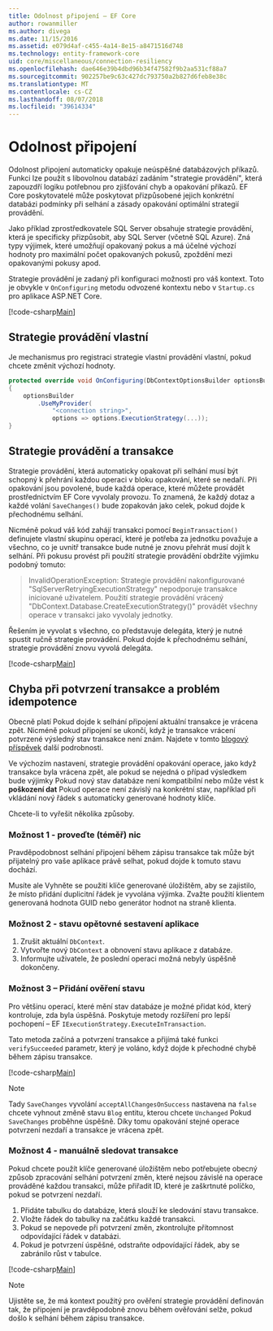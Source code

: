 ```yaml
---
title: Odolnost připojení – EF Core
author: rowanmiller
ms.author: divega
ms.date: 11/15/2016
ms.assetid: e079d4af-c455-4a14-8e15-a8471516d748
ms.technology: entity-framework-core
uid: core/miscellaneous/connection-resiliency
ms.openlocfilehash: dae646e39b4dbd96b34f47582f9b2aa531cf88a7
ms.sourcegitcommit: 902257be9c63c427dc793750a2b827d6feb8e38c
ms.translationtype: MT
ms.contentlocale: cs-CZ
ms.lasthandoff: 08/07/2018
ms.locfileid: "39614334"
---
```

# <a name="connection-resiliency"></a>Odolnost připojení

Odolnost připojení automaticky opakuje neúspěšné databázových příkazů. Funkci lze použít s libovolnou databází zadáním "strategie provádění", která zapouzdří logiku potřebnou pro zjišťování chyb a opakování příkazů. EF Core poskytovatelé může poskytovat přizpůsobené jejich konkrétní databázi podmínky při selhání a zásady opakování optimální strategií provádění.

Jako příklad zprostředkovatele SQL Server obsahuje strategie provádění, která je specificky přizpůsobit, aby SQL Server (včetně SQL Azure). Zná typy výjimek, které umožňují opakovaný pokus a má účelné výchozí hodnoty pro maximální počet opakovaných pokusů, zpoždění mezi opakovanými pokusy apod.

Strategie provádění je zadaný při konfiguraci možnosti pro váš kontext. Toto je obvykle v `OnConfiguring` metodu odvozené kontextu nebo v `Startup.cs` pro aplikace ASP.NET Core.

[!code-csharp[Main](../../../samples/core/Miscellaneous/ConnectionResiliency/Program.cs#OnConfiguring)]

## <a name="custom-execution-strategy"></a>Strategie provádění vlastní

Je mechanismus pro registraci strategie vlastní provádění vlastní, pokud chcete změnit výchozí hodnoty.

``` csharp
protected override void OnConfiguring(DbContextOptionsBuilder optionsBuilder)
{
    optionsBuilder
        .UseMyProvider(
            "<connection string>",
            options => options.ExecutionStrategy(...));
}
```

## <a name="execution-strategies-and-transactions"></a>Strategie provádění a transakce

Strategie provádění, která automaticky opakovat při selhání musí být schopný k přehrání každou operaci v bloku opakování, které se nedaří. Při opakování jsou povolené, bude každá operace, které můžete provádět prostřednictvím EF Core vyvolaly provozu. To znamená, že každý dotaz a každé volání `SaveChanges()` bude zopakován jako celek, pokud dojde k přechodnému selhání.

Nicméně pokud váš kód zahájí transakci pomocí `BeginTransaction()` definujete vlastní skupinu operací, které je potřeba za jednotku považuje a všechno, co je uvnitř transakce bude nutné je znovu přehrát musí dojít k selhání. Při pokusu provést při použití strategie provádění obdržíte výjimku podobný tomuto:

> InvalidOperationException: Strategie provádění nakonfigurované "SqlServerRetryingExecutionStrategy" nepodporuje transakce iniciované uživatelem. Použití strategie provádění vrácený "DbContext.Database.CreateExecutionStrategy()" provádět všechny operace v transakci jako vyvolaly jednotky.

Řešením je vyvolat s všechno, co představuje delegáta, který je nutné spustit ručně strategie provádění. Pokud dojde k přechodnému selhání, strategie provádění znovu vyvolá delegáta.

[!code-csharp[Main](../../../samples/core/Miscellaneous/ConnectionResiliency/Program.cs#ManualTransaction)]

## <a name="transaction-commit-failure-and-the-idempotency-issue"></a>Chyba při potvrzení transakce a problém idempotence

Obecně platí Pokud dojde k selhání připojení aktuální transakce je vrácena zpět. Nicméně pokud připojení se ukončí, když je transakce vrácení potvrzené výsledný stav transakce není znám. Najdete v tomto [blogový příspěvek](http://blogs.msdn.com/b/adonet/archive/2013/03/11/sql-database-connectivity-and-the-idempotency-issue.aspx) další podrobnosti.

Ve výchozím nastavení, strategie provádění opakování operace, jako když transakce byla vrácena zpět, ale pokud se nejedná o případ výsledkem bude výjimky Pokud nový stav databáze není kompatibilní nebo může vést k **poškození dat** Pokud operace není závislý na konkrétní stav, například při vkládání nový řádek s automaticky generované hodnoty klíče.

Chcete-li to vyřešit několika způsoby.

### <a name="option-1---do-almost-nothing"></a>Možnost 1 - proveďte (téměř) nic

Pravděpodobnost selhání připojení během zápisu transakce tak může být přijatelný pro vaše aplikace právě selhat, pokud dojde k tomuto stavu dochází.

Musíte ale Vyhněte se použití klíče generované úložištěm, aby se zajistilo, že místo přidání duplicitní řádek je vyvolána výjimka. Zvažte použití klientem generovaná hodnota GUID nebo generátor hodnot na straně klienta.

### <a name="option-2---rebuild-application-state"></a>Možnost 2 - stavu opětovné sestavení aplikace

1. Zrušit aktuální `DbContext`.
2. Vytvořte nový `DbContext` a obnovení stavu aplikace z databáze.
3. Informujte uživatele, že poslední operaci možná nebyly úspěšně dokončeny.

### <a name="option-3---add-state-verification"></a>Možnost 3 – Přidání ověření stavu

Pro většinu operací, které mění stav databáze je možné přidat kód, který kontroluje, zda byla úspěšná. Poskytuje metody rozšíření pro lepší pochopení – EF `IExecutionStrategy.ExecuteInTransaction`.

Tato metoda začíná a potvrzení transakce a přijímá také funkci `verifySucceeded` parametr, který je voláno, když dojde k přechodné chybě během zápisu transakce.

[!code-csharp[Main](../../../samples/core/Miscellaneous/ConnectionResiliency/Program.cs#Verification)]

> [!NOTE]
> Tady `SaveChanges` vyvolání `acceptAllChangesOnSuccess` nastavena na `false` chcete vyhnout změně stavu `Blog` entitu, kterou chcete `Unchanged` Pokud `SaveChanges` proběhne úspěšně. Díky tomu opakování stejné operace potvrzení nezdaří a transakce je vrácena zpět.

### <a name="option-4---manually-track-the-transaction"></a>Možnost 4 - manuálně sledovat transakce

Pokud chcete použít klíče generované úložištěm nebo potřebujete obecný způsob zpracování selhání potvrzení změn, které nejsou závislé na operace prováděné každou transakci, může přiřadit ID, které je zaškrtnuté políčko, pokud se potvrzení nezdaří.

1. Přidáte tabulku do databáze, která slouží ke sledování stavu transakce.
2. Vložte řádek do tabulky na začátku každé transakci.
3. Pokud se nepovede při potvrzení změn, zkontrolujte přítomnost odpovídající řádek v databázi.
4. Pokud je potvrzení úspěšné, odstraňte odpovídající řádek, aby se zabránilo růst v tabulce.

[!code-csharp[Main](../../../samples/core/Miscellaneous/ConnectionResiliency/Program.cs#Tracking)]

> [!NOTE]
> Ujistěte se, že má kontext použitý pro ověření strategie provádění definován tak, že připojení je pravděpodobně znovu během ověřování selže, pokud došlo k selhání během zápisu transakce.
